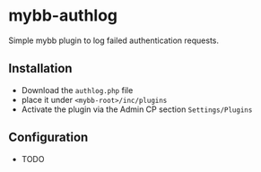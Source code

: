 # mybb-authlog

Simple mybb plugin to log failed authentication requests.

## Installation

- Download the `authlog.php` file
- place it under `<mybb-root>/inc/plugins`
- Activate the plugin via the Admin CP section `Settings/Plugins`

## Configuration

- TODO
